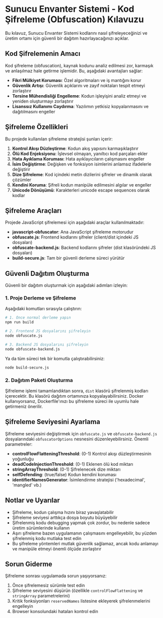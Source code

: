# Sunucu Envanter Sistemi - Kod Şifreleme (Obfuscation) Kılavuzu

Bu kılavuz, Sunucu Envanter Sistemi kodlarını nasıl şifreleyeceğinizi ve üretim ortamı için güvenli bir dağıtım hazırlayacağınızı açıklar.

## Kod Şifrelemenin Amacı

Kod şifreleme (obfuscation), kaynak kodunu analiz edilmesi zor, karmaşık ve anlaşılmaz hale getirme işlemidir. Bu, aşağıdaki avantajları sağlar:

- **Fikri Mülkiyet Koruması**: Özel algoritmaları ve iş mantığını korur
- **Güvenlik Artışı**: Güvenlik açıklarını ve zayıf noktaları tespit etmeyi zorlaştırır
- **Tersine Mühendisliği Engelleme**: Kodun işleyişini analiz etmeyi ve yeniden oluşturmayı zorlaştırır
- **Lisanssız Kullanımı Caydırma**: Yazılımın yetkisiz kopyalanmasını ve dağıtılmasını engeller

## Şifreleme Özellikleri

Bu projede kullanılan şifreleme stratejisi şunları içerir:

1. **Kontrol Akışı Düzleştirme**: Kodun akış yapısını karmaşıklaştırır
2. **Ölü Kod Enjeksiyonu**: İşlevsel olmayan, yanıltıcı kod parçaları ekler
3. **Hata Ayıklama Koruması**: Hata ayıklayıcıların çalışmasını engeller
4. **İsim Değiştirme**: Değişken ve fonksiyon isimlerini anlamsız ifadelerle değiştirir
5. **Dize Şifreleme**: Kod içindeki metin dizilerini şifreler ve dinamik olarak çözümler
6. **Kendini Koruma**: Şifreli kodun manipüle edilmesini algılar ve engeller
7. **Unicode Dönüşümü**: Karakterleri unicode escape sequences olarak kodlar

## Şifreleme Araçları

Projede JavaScript şifrelemesi için aşağıdaki araçlar kullanılmaktadır:

- **javascript-obfuscator**: Ana JavaScript şifreleme motorudur
- **obfuscate.js**: Frontend kodlarını şifreler (client/dist içindeki JS dosyaları)
- **obfuscate-backend.js**: Backend kodlarını şifreler (dist klasöründeki JS dosyaları)
- **build-secure.js**: Tam bir güvenli derleme süreci yürütür

## Güvenli Dağıtım Oluşturma

Güvenli bir dağıtım oluşturmak için aşağıdaki adımları izleyin:

### 1. Proje Derleme ve Şifreleme

Aşağıdaki komutları sırasıyla çalıştırın:

```bash
# 1. Önce normal derleme yapın
npm run build

# 2. Frontend JS dosyalarını şifreleyin
node obfuscate.js

# 3. Backend JS dosyalarını şifreleyin
node obfuscate-backend.js
```

Ya da tüm süreci tek bir komutla çalıştırabilirsiniz:

```bash
node build-secure.js
```

### 2. Dağıtım Paketi Oluşturma

Şifreleme işlemi tamamlandıktan sonra, `dist` klasörü şifrelenmiş kodları içerecektir. Bu klasörü dağıtım ortamınıza kopyalayabilirsiniz. Docker kullanıyorsanız, Dockerfile'ınızı bu şifreleme süreci ile uyumlu hale getirmeniz önerilir.

## Şifreleme Seviyesini Ayarlama

Şifreleme seviyesini değiştirmek için `obfuscate.js` ve `obfuscate-backend.js` dosyalarındaki `obfuscatorOptions` nesnesini düzenleyebilirsiniz. Önemli parametreler:

- **controlFlowFlatteningThreshold**: (0-1) Kontrol akışı düzleştirmesinin yoğunluğu
- **deadCodeInjectionThreshold**: (0-1) Eklenen ölü kod miktarı
- **stringArrayThreshold**: (0-1) Şifrelenecek dize miktarı
- **selfDefending**: (true/false) Kodun kendini koruması
- **identifierNamesGenerator**: İsimlendirme stratejisi ('hexadecimal', 'mangled' vb.)

## Notlar ve Uyarılar

- Şifreleme, kodun çalışma hızını biraz yavaşlatabilir
- Şifreleme seviyesi arttıkça dosya boyutu büyüyebilir
- Şifrelenmiş kodu debugging yapmak çok zordur, bu nedenle sadece üretim sürümlerinde kullanın
- Aşırı şifreleme bazen uygulamanın çalışmasını engelleyebilir, bu yüzden şifrelenmiş kodu mutlaka test edin
- Bu şifreleme yöntemleri mutlak güvenlik sağlamaz, ancak kodu anlamayı ve manipüle etmeyi önemli ölçüde zorlaştırır

## Sorun Giderme

Şifreleme sonrası uygulamada sorun yaşıyorsanız:

1. Önce şifrelemesiz sürümle test edin
2. Şifreleme seviyesini düşürün (özellikle `controlFlowFlattening` ve `stringArray` parametrelerini)
3. Kritik fonksiyonları `reservedNames` listesine ekleyerek şifrelenmelerini engelleyin
4. Browser konsolundaki hataları kontrol edin
